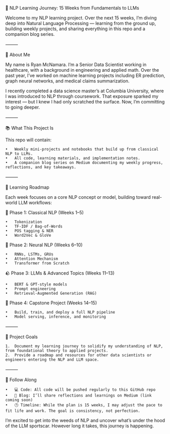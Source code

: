 🧠 NLP Learning Journey: 15 Weeks from Fundamentals to LLMs

Welcome to my NLP learning project. Over the next 15 weeks, I’m diving deep into Natural Language Processing — learning from the ground up, building weekly projects, and sharing everything in this repo and a companion blog series.

⸻

👋 About Me

My name is Ryan McNamara. I’m a Senior Data Scientist working in healthcare, with a background in engineering and applied math. Over the past year, I’ve worked on machine learning projects including ER prediction, graph neural networks, and medical claims summarization.

I recently completed a data science master’s at Columbia University, where I was introduced to NLP through coursework. That exposure sparked my interest — but I knew I had only scratched the surface. Now, I’m committing to going deeper.

⸻

📚 What This Project Is

This repo will contain:

	•	Weekly mini-projects and notebooks that build up from classical NLP to LLMs.
	•	All code, learning materials, and implementation notes.
	•	A companion blog series on Medium documenting my weekly progress, reflections, and key takeaways.

⸻

🧭 Learning Roadmap

Each week focuses on a core NLP concept or model, building toward real-world LLM workflows:

🧠 Phase 1: Classical NLP (Weeks 1–5)

	•	Tokenization
	•	TF-IDF / Bag-of-Words
	•	POS tagging & NER
	•	Word2Vec & GloVe

🔬 Phase 2: Neural NLP (Weeks 6–10)

	•	RNNs, LSTMs, GRUs
	•	Attention Mechanism
	•	Transformer from Scratch

🪨 Phase 3: LLMs & Advanced Topics (Weeks 11–13)

	•	BERT & GPT-style models
	•	Prompt engineering
	•	Retrieval-Augmented Generation (RAG)

🚀 Phase 4: Capstone Project (Weeks 14–15)

	•	Build, train, and deploy a full NLP pipeline
	•	Model serving, inference, and monitoring

⸻

🎯 Project Goals

	1.	Document my learning journey to solidify my understanding of NLP, from foundational theory to applied projects.
	2.	Provide a roadmap and resources for other data scientists or engineers entering the NLP and LLM space.

⸻

📌 Follow Along

	•	💻 Code: All code will be pushed regularly to this GitHub repo
	•	📝 Blog: I’ll share reflections and learnings on Medium (link coming soon)
	•	🕒 Timeline: While the plan is 15 weeks, I may adjust the pace to fit life and work. The goal is consistency, not perfection.


I’m excited to get into the weeds of NLP and uncover what’s under the hood of the LLM sportscar. However long it takes, this journey is happening.